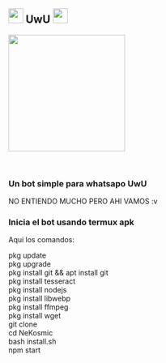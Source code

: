 ## <img src="https://i.gifer.com/origin/84/84b7d7e62befb51f831bc0ed938c8742.gif" width="29px"> UwU <img src="https://thumbs.gfycat.com/AdolescentAgileCoqui-size_restricted.gif" width="29px">
<img src="https://64.media.tumblr.com/d6951107d7436c006bffd4e485eefc4d/tumblr_mqu238Cng11rfw7flo1_400.gif" width="230" height="230"/>
</p>
<br>


 
</details>

### Un bot simple para whatsapo UwU
NO ENTIENDO MUCHO PERO AHI VAMOS :v

</p>

### Inicia el bot usando termux apk 
Aqui los comandos: </p>
pkg update <br>
pkg upgrade <br>
pkg install git && apt install git <br> 
pkg install tesseract <br> 
pkg install nodejs <br> 
pkg install libwebp <br> 
pkg install ffmpeg <br> 
pkg install wget <br> 
git clone <br> 
cd NeKosmic <br> 
bash install.sh <br> 
npm start <br> 

